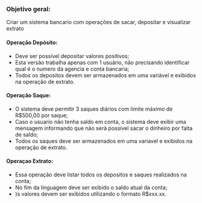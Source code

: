### Objetivo geral: 
Criar um sistema bancario com operações de sacar, depositar e visualizar extrato

#### Operação Depósito:
- Deve ser possível depositar valores positivos;
- Esta versão trabalha apenas com 1 usuário, não precisando identificar qual é o numero da agencia e conta bancaria;
- Todos os depositos devem ser armazenados em uma variável e exibidos na operação de extrato.

#### Operação Saque:
- O sistema deve permitir 3 saques diários com limite máximo de R$500,00 por saque;
- Caso o usuario não tenha saldo em conta, o sistema deve exibir uma mensagem informando que não será possível sacar o dinheiro por falta de saldo;
- Todos os saques deve ser armazenados em uma variavel e exibidos na operação de extrato.

#### Operaçao Extrato:
- Essa operação deve listar todos os depositos e saques realizados na conta;
- No fim da linguagem deve ser exibido o saldo atual da conta;
- )s valores devem ser exibidos utilizando o formato R$xxx.xx.
